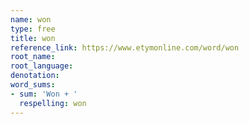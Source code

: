```yaml
---
name: won
type: free
title: won
reference_link: https://www.etymonline.com/word/won
root_name: 
root_language: 
denotation: 
word_sums:
- sum: 'Won + '
  respelling: won
---
```

